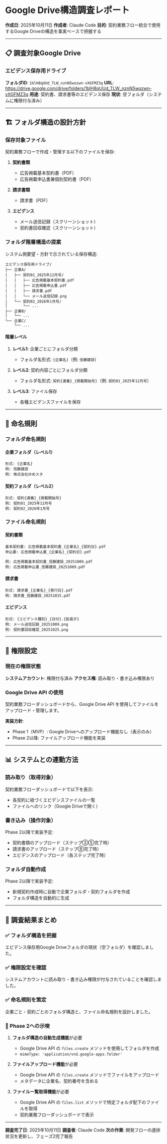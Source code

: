 # Google Drive構造調査レポート

**作成日**: 2025年10月11日
**作成者**: Claude Code
**目的**: 契約業務フロー統合で使用するGoogle Driveの構造を事実ベースで把握する

---

## 📋 調査対象Google Drive

### エビデンス保存用ドライブ

**フォルダID**: `1blH8qUUd_TLW_nznN5wozwn-vXGFMZ3q`
**URL**: https://drive.google.com/drive/folders/1blH8qUUd_TLW_nznN5wozwn-vXGFMZ3q
**用途**: 契約書、請求書等のエビデンス保存
**現状**: 空フォルダ（システムに権限付与済み）

---

## 🏗️ フォルダ構造の設計方針

### 保存対象ファイル

契約業務フローで作成・管理する以下のファイルを保存:

1. **契約書類**
   - 広告掲載基本契約書（PDF）
   - 広告掲載申込書兼個別契約書（PDF）

2. **請求書類**
   - 請求書（PDF）

3. **エビデンス**
   - メール送信記録（スクリーンショット）
   - 契約書回収確認（スクリーンショット）

### フォルダ階層構造の提案

システム側要望・方針で示されている保存構造:

```
エビデンス保存用ドライブ/
├── 企業A/
│   ├── 契約01_2025年12月号/
│   │   ├── 広告掲載基本契約書.pdf
│   │   ├── 広告掲載申込書.pdf
│   │   ├── 請求書.pdf
│   │   └── メール送信記録.png
│   └── 契約02_2026年1月号/
│       └── ...
├── 企業B/
│   └── ...
└── 企業C/
    └── ...
```

#### 階層レベル

1. **レベル1**: 企業ごとにフォルダ分類
   - フォルダ名形式: `{企業名}`（例: `信藤建設`）

2. **レベル2**: 契約内容ごとにフォルダ分類
   - フォルダ名形式: `契約{連番}_{掲載開始号}`（例: `契約01_2025年12月号`）

3. **レベル3**: ファイル保存
   - 各種エビデンスファイルを保存

---

## 📁 命名規則

### フォルダ命名規則

#### 企業フォルダ（レベル1）

```
形式: {企業名}
例: 信藤建設
例: 株式会社ゆめスタ
```

#### 契約フォルダ（レベル2）

```
形式: 契約{連番}_{掲載開始号}
例: 契約01_2025年12月号
例: 契約02_2026年1月号
```

### ファイル命名規則

#### 契約書類

```
基本契約書: 広告掲載基本契約書_{企業名}_{契約日}.pdf
申込書: 広告掲載申込書_{企業名}_{契約日}.pdf

例: 広告掲載基本契約書_信藤建設_20251009.pdf
例: 広告掲載申込書_信藤建設_20251009.pdf
```

#### 請求書

```
形式: 請求書_{企業名}_{発行日}.pdf
例: 請求書_信藤建設_20251015.pdf
```

#### エビデンス

```
形式: {エビデンス種別}_{日付}.{拡張子}
例: メール送信記録_20251009.png
例: 契約書回収確認_20251025.png
```

---

## 🔐 権限設定

### 現在の権限状態

**システムアカウント**: 権限付与済み
**アクセス権**: 読み取り・書き込み権限あり

### Google Drive API の使用

契約業務フローダッシュボードから、Google Drive API を使用してファイルをアップロード・管理します。

**実装方針**:
- Phase 1（MVP）: Google Driveへのアップロード機能なし（表示のみ）
- Phase 2以降: ファイルアップロード機能を実装

---

## 📊 システムとの連動方法

### 読み取り（取得対象）

契約業務フローダッシュボードで以下を表示:
- 各契約に紐づくエビデンスファイルの一覧
- ファイルへのリンク（Google Driveで開く）

### 書き込み（操作対象）

Phase 2以降で実装予定:
- 契約書類のアップロード（ステップ③⑤完了時）
- 請求書のアップロード（ステップ⑧完了時）
- エビデンスのアップロード（各ステップ完了時）

### フォルダ自動作成

Phase 2以降で実装予定:
- 新規契約作成時に自動で企業フォルダ・契約フォルダを作成
- フォルダ構造を自動的に生成

---

## 📝 調査結果まとめ

### ✅ フォルダ構造を把握

エビデンス保存用Google Driveフォルダの現状（空フォルダ）を確認しました。

### ✅ 権限設定を確認

システムアカウントに読み取り・書き込み権限が付与されていることを確認しました。

### ✅ 命名規則を策定

企業ごと・契約ごとのフォルダ構造と、ファイル命名規則を設計しました。

### 🎯 Phase 2への示唆

1. **フォルダ構造の自動生成機能**が必要
   - Google Drive API の `files.create` メソッドを使用してフォルダを作成
   - `mimeType: 'application/vnd.google-apps.folder'`

2. **ファイルアップロード機能**が必要
   - Google Drive API の `files.create` メソッドでファイルをアップロード
   - メタデータに企業名、契約番号を含める

3. **ファイル一覧取得機能**が必要
   - Google Drive API の `files.list` メソッドで特定フォルダ配下のファイルを取得
   - 契約業務フローダッシュボードで表示

---

**調査完了日**: 2025年10月11日
**調査者**: Claude Code
**次の作業**: 開発フローの進捗状況を更新し、フェーズ2完了報告
